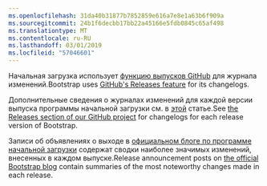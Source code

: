 ```yaml
---
ms.openlocfilehash: 31da40b31877b7852859e616a7e8e1a63b6f909a
ms.sourcegitcommit: 24b1f6decbb17bb22a45166e5fdb0845c65af498
ms.translationtype: MT
ms.contentlocale: ru-RU
ms.lasthandoff: 03/01/2019
ms.locfileid: "57046601"
---
```

<span data-ttu-id="d5ce8-101">Начальная загрузка использует [функцию выпусков GitHub](https://github.com/blog/1547-release-your-software) для журнала изменений.</span><span class="sxs-lookup"><span data-stu-id="d5ce8-101">Bootstrap uses [GitHub's Releases feature](https://github.com/blog/1547-release-your-software) for its changelogs.</span></span>

<span data-ttu-id="d5ce8-102">Дополнительные сведения о журналах изменений для каждой версии выпуска программы начальной загрузки см. в [этой](https://github.com/twbs/bootstrap/releases) статье.</span><span class="sxs-lookup"><span data-stu-id="d5ce8-102">See [the Releases section of our GitHub project](https://github.com/twbs/bootstrap/releases) for changelogs for each release version of Bootstrap.</span></span>

<span data-ttu-id="d5ce8-103">Записи об объявлениях о выходе в [официальном блоге по программе начальной загрузки](http://blog.getbootstrap.com) содержат сводки наиболее значимых изменений, внесенных в каждом выпуске.</span><span class="sxs-lookup"><span data-stu-id="d5ce8-103">Release announcement posts on [the official Bootstrap blog](http://blog.getbootstrap.com) contain summaries of the most noteworthy changes made in each release.</span></span>
